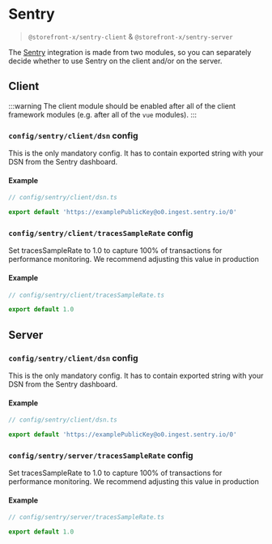 # Sentry

> `@storefront-x/sentry-client` & `@storefront-x/sentry-server`

The [Sentry](https://sentry.io/welcome/) integration is made from two modules, so you can separately decide whether to use Sentry on the client and/or on the server.

## Client

:::warning
The client module should be enabled after all of the client framework modules (e.g. after all of the `vue` modules).
:::

### `config/sentry/client/dsn` config

This is the only mandatory config. It has to contain exported string with your DSN from the Sentry dashboard.

#### Example

```typescript
// config/sentry/client/dsn.ts

export default 'https://examplePublicKey@o0.ingest.sentry.io/0'
```

### `config/sentry/client/tracesSampleRate` config

Set tracesSampleRate to 1.0 to capture 100% of transactions for performance monitoring. We recommend adjusting this value in production

#### Example

```typescript
// config/sentry/client/tracesSampleRate.ts

export default 1.0
```

## Server

### `config/sentry/client/dsn` config

This is the only mandatory config. It has to contain exported string with your DSN from the Sentry dashboard.

#### Example

```typescript
// config/sentry/client/dsn.ts

export default 'https://examplePublicKey@o0.ingest.sentry.io/0'
```

### `config/sentry/server/tracesSampleRate` config

Set tracesSampleRate to 1.0 to capture 100% of transactions for performance monitoring. We recommend adjusting this value in production

#### Example

```typescript
// config/sentry/server/tracesSampleRate.ts

export default 1.0
```
